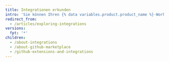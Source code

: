 ```yaml
---
title: Integrationen erkunden
intro: 'Sie können Ihren {% data variables.product.product_name %}-Workflow mit den Tools und Diensten der {% data variables.product.product_name %}-Community anpassen und erweitern.'
redirect_from:
  - /articles/exploring-integrations
versions:
  fpt: '*'
children:
  - /about-integrations
  - /about-github-marketplace
  - /github-extensions-and-integrations
---
```



